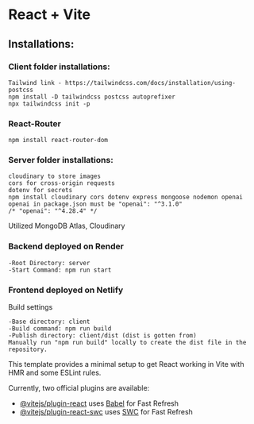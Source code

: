 # React + Vite

## Installations:

### Client folder installations:
```
Tailwind link - https://tailwindcss.com/docs/installation/using-postcss
npm install -D tailwindcss postcss autoprefixer
npx tailwindcss init -p
```

### React-Router
```
npm install react-router-dom
```


### Server folder installations:
```
cloudinary to store images
cors for cross-origin requests
dotenv for secrets
npm install cloudinary cors dotenv express mongoose nodemon openai
openai in package.json must be "openai": "^3.1.0"
/* "openai": "^4.28.4" */
```

Utilized MongoDB Atlas, Cloudinary
### Backend deployed on Render
```
-Root Directory: server
-Start Command: npm run start
```

### Frontend deployed on Netlify
Build settings
```
-Base directory: client
-Build command: npm run build
-Publish directory: client/dist (dist is gotten from)
Manually run "npm run build" locally to create the dist file in the repository.
```

This template provides a minimal setup to get React working in Vite with HMR and some ESLint rules.

Currently, two official plugins are available:

- [@vitejs/plugin-react](https://github.com/vitejs/vite-plugin-react/blob/main/packages/plugin-react/README.md) uses [Babel](https://babeljs.io/) for Fast Refresh
- [@vitejs/plugin-react-swc](https://github.com/vitejs/vite-plugin-react-swc) uses [SWC](https://swc.rs/) for Fast Refresh
